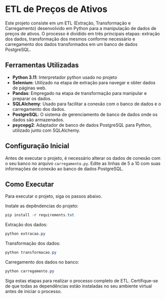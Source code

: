 # ETL de Preços de Ativos

Este projeto consiste em um ETL (Extração, Transformação e Carregamento) desenvolvido em Python para a manipulação de dados de preços de ativos. O processo é dividido em três principais etapas: extração dos dados, transformação dos mesmos conforme necessário e carregamento dos dados transformados em um banco de dados PostgreSQL.

## Ferramentas Utilizadas

- **Python 3.11**: Interpretador python usado no projeto
- **Selenium**: Utilizado na etapa de extração para navegar e obter dados de páginas web.
- **Pandas**: Empregado na etapa de transformação para manipular e preparar os dados.
- **SQLAlchemy**: Usado para facilitar a conexão com o banco de dados e o carregamento dos dados.
- **PostgreSQL**: O sistema de gerenciamento de banco de dados onde os dados são armazenados.
- **psycopg2**: Adaptador de banco de dados PostgreSQL para Python, utilizado junto com SQLAlchemy.

## Configuração Inicial

Antes de executar o projeto, é necessário alterar os dados de conexão com o seu banco no arquivo `carregamento.py`. Edite as linhas de 5 a 10 com suas informações de conexão ao banco de dados PostgreSQL.

## Como Executar

Para executar o projeto, siga os passos abaixo.

Instale as depêndencias do projeto:

```powershell
pip install -r requirements.txt
```

Extração dos dados:

```powershell
python extracao.py
```

Transformação dos dados:

```powershell
python transformacao.py
```

Carregamento dos dados no banco:

```powershell
python carregamento.py
```

Siga estas etapas para realizar o processo completo de ETL. Certifique-se de que todas as dependências estão instaladas no seu ambiente virtual antes de iniciar o processo.
